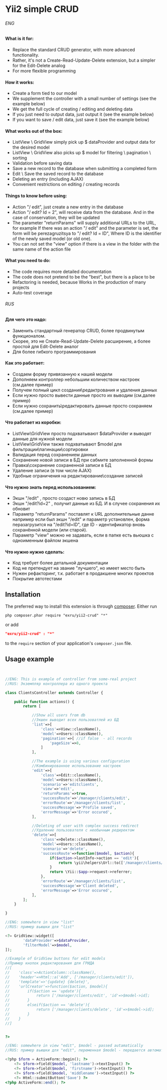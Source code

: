 Yii2 simple CRUD
================

###### ENG

#### What is it for:
- Replace the standard CRUD generator, with more advanced functionality.
- Rather, it's not a Create-Read-Update-Delete extension, but a simpler for the Edit-Delete analog
- For more flexible programming

#### How it works:
- Create a form tied to our model
- We supplement the controller with a small number of settings (see the example below)
- We get the full cycle of creating / editing and deleting data
- If you just need to output data, just output it (see the example below)
- If you want to save / edit data, just save it (see the example below)

#### What works out of the box:
- ListView \ GridView simply pick up $ dataProvider and output data for the desired model
- ListView \ GridView also picks up $ model for filtering \ pagination \ sorting
- Validation before saving data
- Save a new record to the database when submitting a completed form
- Edit \ Save the saved record to the database
- Deleting an entry (including AJAX)
- Convenient restrictions on editing / creating records

#### Things to know before using:
- Action "/ edit", just create a new entry in the database
- Action "/ edit? Id = 2", will receive data from the database. And in the case of conservation, they will be updated
- The parameter "returnParams" will supply additional URLs to the URL, for example
If there was an action "/ edit" and the parameter is set, the form will be perezagruzitsya to "/ edit? Id = ID",
Where ID is the identifier of the newly saved model (or old one).
- You can not set the "view" option if there is a view in the folder with the same name of the action file

#### What you need to do:
- The code requires more detailed documentation
- The code does not pretend to be the "best", but there is a place to be
- Refactoring is needed, because Works in the production of many projects
- Auto-test coverage

###### RUS

#### Для чего это надо:
- Заменить стандартный генератор CRUD, более продвинутым функционалом.
- Скорее, это не Create-Read-Update-Delete расширение, a более простой для Edit-Delete аналог 
- Для более гибкого программирования

#### Как это работает:
- Создаем форму привязанную к нашей модели
- Дополняем контроллер небольшим количеством настроек (см.далее пример)
- Получем полный цикл создания\редактрования и удаления данных
- Если нужно просто вывести данные просто их выводим (см.далее пример)
- Если нужно сохранить\редактировать данные просто сохраняем (см.далее пример)

#### Что работает из коробки:
- ListView\GridView просто подхватывают $dataProvider и выводят данные для нужной модели
- ListView\GridView также подхватывают $model для фильтрации\пагинации\сортировки
- Валидация перед сохранением данных
- Сохранение новой записи в БД при сабмите заполненной формы
- Правка\сохранение сохраненной записи в БД
- Удаление записи (в том числе AJAX)
- Удобные ограничения на редактирование\создание записей

#### Что нужно знать перед использованием:
- Экшн "/edit" , просто создаст новю запись в БД
- Экшн "/edit?id=2" , получит данные из БД. И в случее сохранения их обновит
- Параметр "returnParams" поставлят к URL дополнительные данне например
если был экшн "/edit" и параметр установлен, форма перазагрузится на "/edit?id=ID",
где ID - идентификатор вновь сохранённой модели (или старой). 
- Параметр "view" можно не задавать, если в папке есть вьюшка с одноименным файлом экшена

#### Что нужно  нужно сделать:
- Код требует более детальной документации
- Код не претендует на звание "лучшего", но имеет место быть
- Нужен рефакторинг, т.к. работает в продакшене многих проектов
- Покрытие автотестами


Installation
------------
The preferred way to install this extension is through [composer](http://getcomposer.org/download/).
Either run
```
php composer.phar require "exru/yii2-crud" "*"
```
or add
```json
"exru/yii2-crud" : "*"
```
to the `require` section of your application's `composer.json` file.

Usage example
------
```php


//ENG: This is example of controller from some-real project
//RUS: Экземпляр контроллера из одного проекта

class ClientsController extends Controller {

    public function actions() {
        return [

            //Show all users from db
            //Экшен выводит всех пользоватлей из БД             
            'list'=>[
                'class'=>View::className(),
                'model'=>Users::className(),
                'pagination'=>[ //if false  - all records
                    'pageSize'=>8,
                ]
            ],

            //The example is using various configuration
            //Комбинированное использование настроек
            'edit'=>[
                'class'=>Edit::className(),
                'model'=>Users::className(),
                'scenario'=>'editclients',
                'view'=>'edit',
                'returnParams'=>true,
                'successRoute'=>'/manager/clients/edit',
                'errorRoute'=>'/manager/clients/list',
                'successMessage'=>'Profile saved',
                'errorMessage'=>'Error occured',
            ],

            //Deleting of user with complex success redirect
            //Удаление пользователя с необычным редиректом
            'delete'=>[
                'class'=>Delete::className(),
                'model'=>Users::className(),
                'scenario'=>'delete',
                'successRoute'=>function($model, $action){
                    if($action->lastInfo->action == 'edit'){
                        return \yii\helpers\Url::to(['/manager/clients/list']);
                    }
                    return \Yii::$app->request->referrer;
                },
                'errorRoute'=>'/manager/clients/list',
                'successMessage'=>'Client deleted',
                'errorMessage'=>'Error occured',
            ],
        ];
    }

}
```

```php
//ENG: somewhere in view "list"
//RUS: пример вьюшки для "list"

<?= GridView::widget([
        'dataProvider'=>$dataProvider,
        'filterModel'=>$model,        
]);

//Example of GridView buttons for edit models
//Пример кнопок редактирования для ГРИДА
//[
//    'class'=>ActionColumn::className(),
//    'header'=>Html::a('Add', ['/manager/clients/edit']),
//    'template'=>'{update} {delete}',
//    'urlCreator'=>function($action, $model){
//        if($action == 'update'){
//            return ['/manager/clients/edit', 'id'=>$model->id];
//        }
//        elseif($action == 'delete'){
//            return ['/manager/clients/delete', 'id'=>$model->id];
//        }
//    }
//]


?>
```

```PHP
//ENG: somewhere in view "edit", $model - passed autamatically
//RUS: пример вьюшки для "edit", переменная $model - передается автоматически

<?php $form = ActiveForm::begin(); ?>
    <?= $form->field($model, 'lastname')->textInput() ?>
    <?= $form->field($model, 'firstname')->textInput() ?>
    <?= $form->field($model, 'middlename')->textInput() ?>
    <?= Html::submitButton('Save') ?>
<?php ActiveForm::end(); ?>

```


